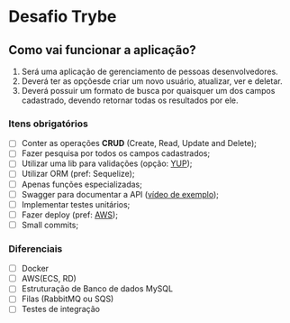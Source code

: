 # Desafio Trybe

## Como vai funcionar a aplicação?

1. Será uma aplicação de gerenciamento de pessoas desenvolvedores.
2. Deverá ter as opçõesde criar um novo usuário, atualizar, ver e deletar.
3. Deverá possuir um formato de busca por quaisquer um dos campos cadastrado, devendo retornar todas os resultados por ele.

### Itens obrigatórios

  - [ ] Conter as operações **CRUD** (Create, Read, Update and Delete);
  - [ ] Fazer pesquisa por todos os campos cadastrados;
  - [ ] Utilizar uma lib para validações (opção: [YUP](https://youtu.be/Je3RSqmEV-Y));
  - [ ] Utilizar ORM (pref: Sequelize);
  - [ ] Apenas funções especializadas;
  - [ ] Swagger para documentar a API ([vídeo de exemplo](https://youtu.be/apouPYPh_as));
  - [ ] Implementar testes unitários;
  - [ ] Fazer deploy (pref: [AWS](https://youtu.be/kqBCHYf_adA));
  - [ ] Small commits;

### Diferenciais
 - [ ] Docker
 - [ ] AWS(ECS, RD)
 - [ ] Estruturação de Banco de dados MySQL
 - [ ] Filas (RabbitMQ ou SQS)
 - [ ] Testes de integração
